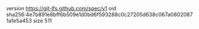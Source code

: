 version https://git-lfs.github.com/spec/v1
oid sha256:4e7b891e8bff6b509e1d0bd6f593288c0c27205d638c067a08020871a1e5a453
size 511
